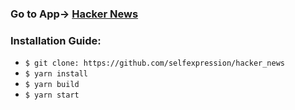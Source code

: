 ### Go to App-> [Hacker News](https://hacker-news-dashboard.vercel.app/)

### Installation Guide:

* ```$ git clone: https://github.com/selfexpression/hacker_news```
* ```$ yarn install```
* ```$ yarn build```
* ```$ yarn start```
